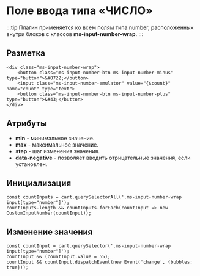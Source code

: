 # Поле ввода типа «ЧИСЛО»

:::tip
Плагин применяется ко всем полям типа number, расположенных внутри блоков с классов **ms-input-number-wrap**.
:::

## Разметка
```html:line-numbers
<div class="ms-input-number-wrap">
    <button class="ms-input-number-btn ms-input-number-minus" type="button">&#8722;</button>
    <input class="ms-input-number-emulator" value="{$count}" name="count" type="text">
    <button class="ms-input-number-btn ms-input-number-plus" type="button">&#43;</button>
</div>
```

## Атрибуты
* **min** - минимальное значение.
* **max** - максимальное значение.
* **step** - шаг изменения значения.
* **data-negative** - позволяет вводить отрицательные значения, если установлен.


## Инициализация
```js:line-numbers
const countInputs = cart.querySelectorAll('.ms-input-number-wrap input[type="number"]');
countInputs.length && countInputs.forEach(countInput => new CustomInputNumber(countInput));
```

## Изменение значения
```js:line-numbers
const countInput = cart.querySelector('.ms-input-number-wrap input[type="number"]');
countInput && (countInput.value = 55);
countInput && countInput.dispatchEvent(new Event('change', {bubbles: true}));
```
